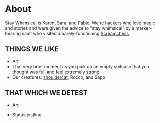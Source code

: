 # About

Stay Whimsical is Karen, Sara, and [Pablo.][1] We're hackers who love magic and
stories and were given the advice to "stay whimsical" by a marker-bearing saint
who visited a barely-functioning [Screamchess][2].

## THINGS WE LIKE

* Art
* That very brief moment as you pick up an empty suitcase that you thought
  was full and feel extremely strong.
* Our creatures: [shouldercat][3], Rocco, and Sapo

## THAT WHICH WE DETEST

* Art
* Status jostling

   [1]: https://morepablo.com
   [2]: /screamchess.html
   [3]: https://www.instagram.com/p/Bfo0BuCHdj9NcuroKpFAEj5CFucpN3tXTWBaiU0/?taken-by=sdrakeley
